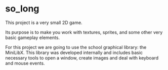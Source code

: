 # so_long

This project is a very small 2D game.

Its purpose is to make you work with textures, sprites, and some other very basic gameplay elements.

For this project we are going to use the school graphical library: the MiniLibX. This library was developed internally and includes basic necessary tools to open a window, create images and deal with keyboard and mouse events.
